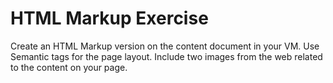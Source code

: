 # HTML Markup Exercise


Create an HTML Markup version on the content document in your VM.  Use Semantic tags for the page layout.  Include two images from the web related to the content on your page.
